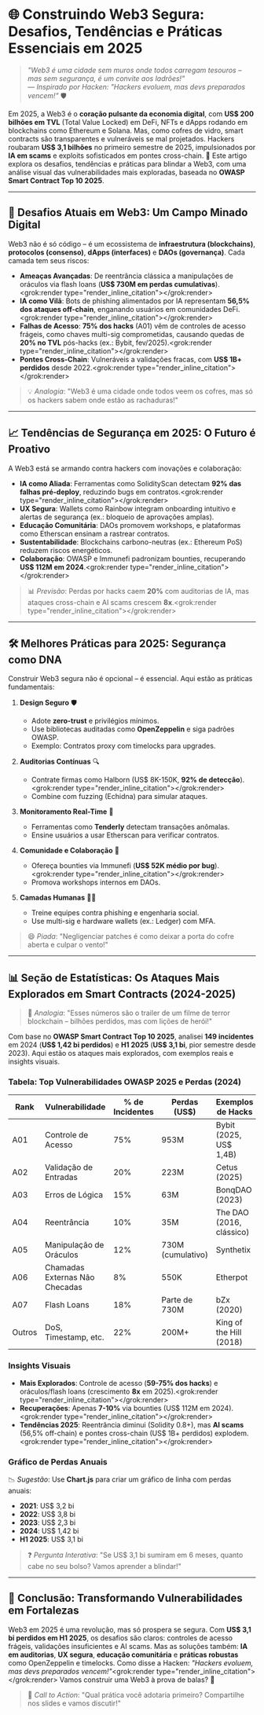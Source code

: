 # 🌐 **Construindo Web3 Segura: Desafios, Tendências e Práticas Essenciais em 2025**

> *"Web3 é uma cidade sem muros onde todos carregam tesouros – mas sem segurança, é um convite aos ladrões!"*  
> — *Inspirado por Hacken: "Hackers evoluem, mas devs preparados vencem!"* 🛡️

Em 2025, a Web3 é o **coração pulsante da economia digital**, com **US$ 200 bilhões em TVL** (Total Value Locked) em DeFi, NFTs e dApps rodando em blockchains como Ethereum e Solana. Mas, como cofres de vidro, smart contracts são transparentes e vulneráveis se mal projetados. Hackers roubaram **US$ 3,1 bilhões** no primeiro semestre de 2025, impulsionados por **IA em scams** e exploits sofisticados em pontes cross-chain. 🚨 Este artigo explora os desafios, tendências e práticas para blindar a Web3, com uma análise visual das vulnerabilidades mais exploradas, baseada no **OWASP Smart Contract Top 10 2025**.

---

## 🚨 **Desafios Atuais em Web3: Um Campo Minado Digital**

Web3 não é só código – é um ecossistema de **infraestrutura (blockchains)**, **protocolos (consenso)**, **dApps (interfaces)** e **DAOs (governança)**. Cada camada tem seus riscos:

- **Ameaças Avançadas**: De reentrância clássica a manipulações de oráculos via flash loans (**US$ 730M em perdas cumulativas**).<grok:render type="render_inline_citation"></grok:render>  
- **IA como Vilã**: Bots de phishing alimentados por IA representam **56,5% dos ataques off-chain**, enganando usuários em comunidades DeFi.<grok:render type="render_inline_citation"></grok:render>  
- **Falhas de Acesso**: **75% dos hacks** (A01) vêm de controles de acesso frágeis, como chaves multi-sig comprometidas, causando quedas de **20% no TVL** pós-hacks (ex.: Bybit, fev/2025).<grok:render type="render_inline_citation"></grok:render>  
- **Pontes Cross-Chain**: Vulneráveis a validações fracas, com **US$ 1B+ perdidos** desde 2022.<grok:render type="render_inline_citation"></grok:render>  

> 💡 *Analogia*: "Web3 é uma cidade onde todos veem os cofres, mas só os hackers sabem onde estão as rachaduras!"

---

## 📈 **Tendências de Segurança em 2025: O Futuro é Proativo**

A Web3 está se armando contra hackers com inovações e colaboração:

- **IA como Aliada**: Ferramentas como SolidityScan detectam **92% das falhas pré-deploy**, reduzindo bugs em contratos.<grok:render type="render_inline_citation"></grok:render>  
- **UX Segura**: Wallets como Rainbow integram onboarding intuitivo e alertas de segurança (ex.: bloqueio de aprovações amplas).  
- **Educação Comunitária**: DAOs promovem workshops, e plataformas como Etherscan ensinam a rastrear contratos.  
- **Sustentabilidade**: Blockchains carbono-neutras (ex.: Ethereum PoS) reduzem riscos energéticos.  
- **Colaboração**: OWASP e Immunefi padronizam bounties, recuperando **US$ 112M em 2024**.<grok:render type="render_inline_citation"></grok:render>  

> 📊 *Previsão*: Perdas por hacks caem **20%** com auditorias de IA, mas ataques cross-chain e AI scams crescem **8x**.<grok:render type="render_inline_citation"></grok:render>  

---

## 🛠 **Melhores Práticas para 2025: Segurança como DNA**

Construir Web3 segura não é opcional – é essencial. Aqui estão as práticas fundamentais:

1. **Design Seguro** 🛡️  
   - Adote **zero-trust** e privilégios mínimos.  
   - Use bibliotecas auditadas como **OpenZeppelin** e siga padrões OWASP.  
   - Exemplo: Contratos proxy com timelocks para upgrades.

2. **Auditorias Contínuas** 🔍  
   - Contrate firmas como Halborn (US$ 8K-150K, **92% de detecção**).<grok:render type="render_inline_citation"></grok:render>  
   - Combine com fuzzing (Echidna) para simular ataques.

3. **Monitoramento Real-Time** 📡  
   - Ferramentas como **Tenderly** detectam transações anômalas.  
   - Ensine usuários a usar Etherscan para verificar contratos.

4. **Comunidade e Colaboração** 🤝  
   - Ofereça bounties via Immunefi (**US$ 52K médio por bug**).<grok:render type="render_inline_citation"></grok:render>  
   - Promova workshops internos em DAOs.

5. **Camadas Humanas** 🧑‍💻  
   - Treine equipes contra phishing e engenharia social.  
   - Use multi-sig e hardware wallets (ex.: Ledger) com MFA.

> 😄 *Piada*: "Negligenciar patches é como deixar a porta do cofre aberta e culpar o vento!"  

---

## 📊 **Seção de Estatísticas: Os Ataques Mais Explorados em Smart Contracts (2024-2025)**

> 🎥 *Analogia*: "Esses números são o trailer de um filme de terror blockchain – bilhões perdidos, mas com lições de herói!"  

Com base no **OWASP Smart Contract Top 10 2025**, analisei **149 incidentes** em 2024 (**US$ 1,42 bi perdidos**) e **H1 2025** (**US$ 3,1 bi**, pior semestre desde 2023). Aqui estão os ataques mais explorados, com exemplos reais e insights visuais.

### **Tabela: Top Vulnerabilidades OWASP 2025 e Perdas (2024)**  
| **Rank** | **Vulnerabilidade**         | **% de Incidentes** | **Perdas (US$)** | **Exemplos de Hacks**         |  
|----------|----------------------------|---------------------|------------------|-------------------------------|  
| A01      | Controle de Acesso          | 75%                | 953M            | Bybit (2025, US$ 1,4B)        |  
| A02      | Validação de Entradas      | 20%                | 223M            | Cetus (2025)                  |  
| A03      | Erros de Lógica            | 15%                | 63M             | BonqDAO (2023)                |  
| A04      | Reentrância                | 10%                | 35M             | The DAO (2016, clássico)      |  
| A05      | Manipulação de Oráculos     | 12%                | 730M (cumulativo) | Synthetix                     |  
| A06      | Chamadas Externas Não Checadas | 8%             | 550K            | Etherpot                      |  
| A07      | Flash Loans                | 18%                | Parte de 730M   | bZx (2020)                    |  
| Outros   | DoS, Timestamp, etc.       | 22%                | 200M+           | King of the Hill (2018)       |

### **Insights Visuais**  
- **Mais Explorados**: Controle de acesso (**59-75% dos hacks**) e oráculos/flash loans (crescimento **8x** em 2025).<grok:render type="render_inline_citation"></grok:render>  
- **Recuperações**: Apenas **7-10%** via bounties (US$ 112M em 2024).<grok:render type="render_inline_citation"></grok:render>  
- **Tendências 2025**: Reentrância diminui (Solidity 0.8+), mas **AI scams** (56,5% off-chain) e pontes cross-chain (US$ 1B+ perdidos) explodem.<grok:render type="render_inline_citation"></grok:render>  

### **Gráfico de Perdas Anuais**  
📉 *Sugestão*: Use **Chart.js** para criar um gráfico de linha com perdas anuais:  
- **2021**: US$ 3,2 bi  
- **2022**: US$ 3,8 bi  
- **2023**: US$ 2,3 bi  
- **2024**: US$ 1,42 bi  
- **H1 2025**: US$ 3,1 bi  

> ❓ *Pergunta Interativa*: "Se US$ 3,1 bi sumiram em 6 meses, quanto cabe no seu bolso? Vamos aprender a blindar!"

---

## 🎯 **Conclusão: Transformando Vulnerabilidades em Fortalezas**

Web3 em 2025 é uma revolução, mas só prospera se segura. Com **US$ 3,1 bi perdidos em H1 2025**, os desafios são claros: controles de acesso frágeis, validações insuficientes e AI scams. Mas as soluções também: **IA em auditorias**, **UX segura**, **educação comunitária** e **práticas robustas** como OpenZeppelin e timelocks. Como disse a Hacken: *"Hackers evoluem, mas devs preparados vencem!"*<grok:render type="render_inline_citation"></grok:render> Vamos construir uma Web3 à prova de balas? 💪

> 💬 *Call to Action*: "Qual prática você adotaria primeiro? Compartilhe nos slides e vamos discutir!"
